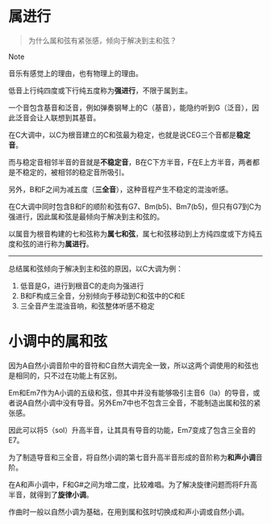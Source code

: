 # 属进行

> 为什么属和弦有紧张感，倾向于解决到主和弦？

> [!NOTE]
> 音乐有感觉上的理由，也有物理上的理由。

低音上行纯四度或下行纯五度称为**强进行**，不限于属到主。

一个音包含基音和泛音，例如弹奏钢琴上的C（基音），能隐约听到G（泛音），因此泛音会让人联想到其基音。

在C大调中，以C为根音建立的C和弦最为稳定，也就是说CEG三个音都是**稳定音**。

而与稳定音相邻半音的音就是**不稳定音**，B在C下方半音，F在E上方半音，两者都是不稳定的，被相邻的稳定音所吸引。

另外，B和F之间为减五度（**三全音**），这种音程产生不稳定的混浊听感。

在C大调中同时包含B和F的顺阶和弦有G7、Bm(b5)、Bm7(b5)，但只有G7到C为强进行，因此属和弦是最倾向于解决到主和弦的。

以属音为根音构建的七和弦称为**属七和弦**，属七和弦移动到上方纯四度或下方纯五度和弦的进行称为**属进行**。

---

总结属和弦倾向于解决到主和弦的原因，以C大调为例：

1. 低音是G，进行到根音C的走向为强进行
2. B和F构成三全音，分别倾向于移动到C和弦中的C和E
3. 三全音产生混浊音响，和弦整体听感不稳定

# 小调中的属和弦

因为A自然小调音阶中的音符和C自然大调完全一致，所以这两个调使用的和弦也是相同的，只不过在功能上有区别。

Em和Em7作为A小调的五级和弦，但其中并没有能够吸引主音6（la）的导音，或者说A自然小调中没有导音。另外Em7中也不包含三全音，不能制造出属和弦的紧张感。

因此可以将5（sol）升高半音，让其具有导音的功能，Em7变成了包含三全音的E7。

为了制造导音和三全音，将自然小调的第七音升高半音形成的音阶称为**和声小调**音阶。

在A和声小调中，F和G#之间为增二度，比较难唱。为了解决旋律问题而将F升高半音，就得到了**旋律小调**。

作曲时一般以自然小调为基础，在用到属和弦时切换成和声小调或自然小调。